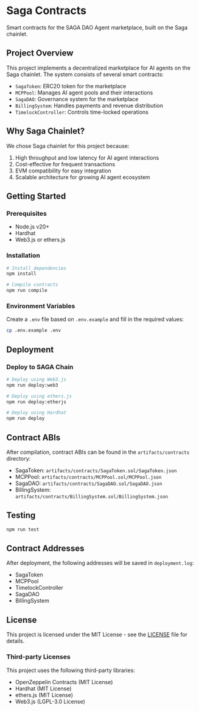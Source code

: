 # Saga Contracts

Smart contracts for the SAGA DAO Agent marketplace, built on the Saga chainlet.

## Project Overview

This project implements a decentralized marketplace for AI agents on the Saga chainlet. The system consists of several smart contracts:

- `SagaToken`: ERC20 token for the marketplace
- `MCPPool`: Manages AI agent pools and their interactions
- `SagaDAO`: Governance system for the marketplace
- `BillingSystem`: Handles payments and revenue distribution
- `TimelockController`: Controls time-locked operations

## Why Saga Chainlet?

We chose Saga chainlet for this project because:
1. High throughput and low latency for AI agent interactions
2. Cost-effective for frequent transactions
3. EVM compatibility for easy integration
4. Scalable architecture for growing AI agent ecosystem

## Getting Started

### Prerequisites

- Node.js v20+
- Hardhat
- Web3.js or ethers.js

### Installation

```bash
# Install dependencies
npm install

# Compile contracts
npm run compile
```

### Environment Variables

Create a `.env` file based on `.env.example` and fill in the required values:
```bash
cp .env.example .env
```

## Deployment

### Deploy to SAGA Chain

```bash
# Deploy using Web3.js
npm run deploy:web3

# Deploy using ethers.js
npm run deploy:etherjs

# Deploy using Hardhat
npm run deploy
```

## Contract ABIs

After compilation, contract ABIs can be found in the `artifacts/contracts` directory:

- SagaToken: `artifacts/contracts/SagaToken.sol/SagaToken.json`
- MCPPool: `artifacts/contracts/MCPPool.sol/MCPPool.json`
- SagaDAO: `artifacts/contracts/SagaDAO.sol/SagaDAO.json`
- BillingSystem: `artifacts/contracts/BillingSystem.sol/BillingSystem.json`

## Testing

```bash
npm run test
```

## Contract Addresses

After deployment, the following addresses will be saved in `deployment.log`:
- SagaToken
- MCPPool
- TimelockController
- SagaDAO
- BillingSystem

## License

This project is licensed under the MIT License - see the [LICENSE](LICENSE) file for details.

### Third-party Licenses

This project uses the following third-party libraries:
- OpenZeppelin Contracts (MIT License)
- Hardhat (MIT License)
- ethers.js (MIT License)
- Web3.js (LGPL-3.0 License)
